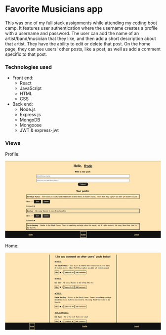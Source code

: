 # Favorite Musicians app

This was one of my full stack assignments while attending my coding boot camp. It features user authentication where the username creates a profile with a username and password. The user can add the name of an artist/band/musician that they like, and then add a short description about that artist. They have the ability to edit or delete that post. On the home page, they can see users' other posts, like a post, as well as add a comment specific to that post.

### Technologies used

- Front end:
    - React
    - JavaScript
    - HTML
    - CSS
- Back end:
    - Node.js
    - Express.js
    - MongoDB
    - Mongoose
    - JWT & express-jwt

### Views

Profile:

![profile page](./screenshots/favmusicians-profile.PNG)

Home:

![home page](./screenshots/favmusicians-home.PNG)


